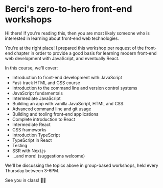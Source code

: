 # Berci's zero-to-hero front-end workshops

Hi there! If you're reading this, then you are most likely someone who is interested in learning about front-end web technologies.

You're at the right place! I prepared this workshop per request of the front-end chapter in order to provide a good basis for learning modern front-end web development with JavaScript, and eventually React.

In this course, we'll cover:
- Introduction to front-end development with JavaScript
- Fast-track HTML and CSS course
- Introduction to the command line and version control systems
- JavaScript fundamentals
- Intermediate JavaScript
- Building an app with vanilla JavaScript, HTML and CSS
- Advanced command line and git usage
- Building and tooling front-end applications
- Complete introduction to React
- Intermediate React
- CSS frameworks
- Introduction TypeScript
- TypeScript in React
- Testing
- SSR with Next.js
- ...and more! (suggestions welcome)

We'll be discussing the topics above in group-based workshops, held every Thursday between 3-6PM.

See you in class! 👨‍🏫